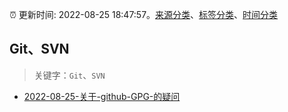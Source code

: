 :alarm_clock: 更新时间: 2022-08-25 18:47:57。[来源分类](../README.md)、[标签分类](../TAGS.md)、[时间分类](../TIMELINE.md)

## Git、SVN


> 关键字：`Git`、`SVN`



- [2022-08-25-关于-github-GPG-的疑问](https://www.v2ex.com/t/875460) 